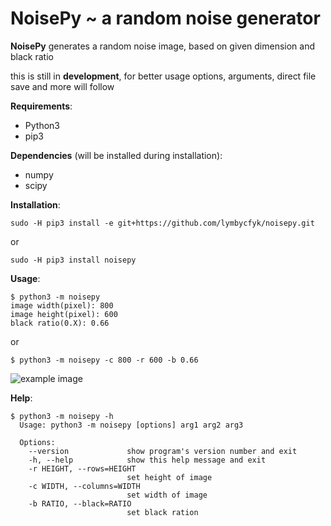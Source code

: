 # NoisePy ~ a random noise generator ####

__NoisePy__ generates a random noise image, based on given dimension  and 
black ratio

this is still in **development**, for better usage options, arguments, direct file save and more will follow

__Requirements__:

+ Python3
+ pip3

__Dependencies__ (will be installed during installation):
+ numpy
+ scipy

__Installation__:
```commandline
sudo -H pip3 install -e git+https://github.com/lymbycfyk/noisepy.git
```

or

```commandline
sudo -H pip3 install noisepy
```

__Usage__:
```commandline
$ python3 -m noisepy
image width(pixel): 800
image height(pixel): 600
black ratio(0.X): 0.66
```
or
```commandline
$ python3 -m noisepy -c 800 -r 600 -b 0.66
```

![](https://github.com/lymbycfyk/noisepy/blob/master/exmpl.png "example image")

__Help__:
```commandline
$ python3 -m noisepy -h
  Usage: python3 -m noisepy [options] arg1 arg2 arg3

  Options:
    --version             show program's version number and exit
    -h, --help            show this help message and exit
    -r HEIGHT, --rows=HEIGHT
                          set height of image
    -c WIDTH, --columns=WIDTH
                          set width of image
    -b RATIO, --black=RATIO
                          set black ration
```
